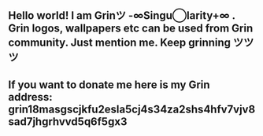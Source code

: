 ## Hello world! I am Grinツ -∞Singu◯larity+∞ . Grin logos, wallpapers etc can be used from Grin community. Just mention me. Keep grinning ツツツ 
## If you want to donate me here is my Grin address: grin18masgscjkfu2esla5cj4s34za2shs4hfv7vjv8sad7jhgrhvvd5q6f5gx3
